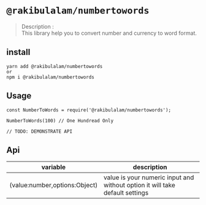 # `@rakibulalam/numbertowords`

> Description : <br/>
> This library help you to convert number and currency to word format.

## install

```
yarn add @rakibulalam/numbertowords
or
npm i @rakibulalam/numbertowords
```

## Usage

```
const NumberToWords = require('@rakibulalam/numbertowords');

NumberToWords(100) // One Hundread Only

// TODO: DEMONSTRATE API
```

## Api

| variable                      | description                                                                  |
| ----------------------------- | ---------------------------------------------------------------------------- |
| (value:number,options:Object) | value is your numeric input and without option it will take default settings |
